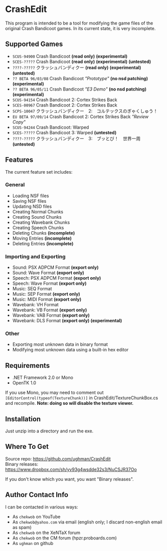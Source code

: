 # CrashEdit #
This program is intended to be a tool for modifying the game files of the original Crash Bandicoot games. In its current state, it is very incomplete.

## Supported Games ##
* `SCUS-94900` Crash Bandicoot __(read only)__ __(experimental)__
* `SCES-?????` Crash Bandicoot __(read only)__ __(experimental)__ __(untested)__
* `????-?????` クラッシュバンディクー __(read only)__ __(experimental)__ __(untested)__
* `?? BETA 96/03/08` Crash Bandicoot _"Prototype"_ __(no nsd patching)__ __(experimental)__
* `?? BETA 96/05/11` Crash Bandicoot _"E3 Demo"_ __(no nsd patching)__ __(experimental)__
* `SCUS-94154` Crash Bandicoot 2: Cortex Strikes Back
* `SCES-00967` Crash Bandicoot 2: Cortex Strikes Back
* `SCPS-10047` クラッシュバンディクー　2:　コルテックスのぎゃくしゅう！
* `EU BETA 97/09/14` Crash Bandicoot 2: Cortex Strikes Back _"Review Copy"_
* `SCUS-94244` Crash Bandicoot: Warped
* `SCES-?????` Crash Bandicoot 3: Warped __(untested)__
* `????-?????` クラッシュバンディクー　3:　ブッとび！　世界一周 __(untested)__

## Features ##
The current feature set includes:

### General ###
* Loading NSF files
* Saving NSF files
* Updating NSD files
* Creating Normal Chunks
* Creating Sound Chunks
* Creating Wavebank Chunks
* Creating Speech Chunks
* Deleting Chunks __(incomplete)__
* Moving Entries __(incomplete)__
* Deleting Entries __(incomplete)__

### Importing and Exporting ###
* Sound: PSX ADPCM Format __(export only)__
* Sound: Wave Format __(export only)__
* Speech: PSX ADPCM Format __(export only)__
* Speech: Wave Format __(export only)__
* Music: SEQ Format
* Music: SEP Format __(export only)__
* Music: MIDI Format __(export only)__
* Wavebank: VH Format
* Wavebank: VB Format __(export only)__
* Wavebank: VAB Format __(export only)__
* Wavebank: DLS Format __(export only)__ __(experimental)__

### Other ###
* Exporting most unknown data in binary format
* Modifying most unknown data using a built-in hex editor

## Requirements ##
* .NET Framework 2.0 or Mono
* OpenTK 1.0

If you use Mono, you may need to comment out `[EditorControl(typeof(TextureChunk))]` in CrashEdit/TextureChunkBox.cs and recompile. __Note: doing so will disable the texture viewer.__

## Installation ##
Just unzip into a directory and run the exe.

## Where To Get ##
Source repo: https://github.com/ughman/CrashEdit  
Binary releases: https://www.dropbox.com/sh/yv93g4wsdde32s3/NuCSJR37Oo

If you don't know which you want, you want "Binary releases".

## Author Contact Info ##
I can be contacted in various ways:

* As `chekwob` on YouTube
* As `chekwob@yahoo.com` via email (english only; I discard non-english email as spam)
* As `chekwob` on the XeNTaX forum
* As `chekwob` on the CM forum (hpzr.proboards.com)
* As `ughman` on github
